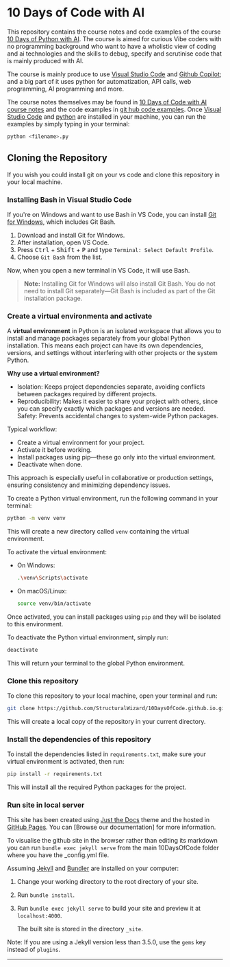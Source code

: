 # 10 Days of Code with AI

This repository contains the course notes and code examples of the course [10 Days of Python with AI]. The course is aimed for curious Vibe coders with no programming background who want to have a wholistic view of coding and ai technologies and the skills to debug, specify and scrutinise code that is mainly produced with AI. 

The course is mainly produce to use [Visual Studio Code] and [Github Copilot]; and a big part of it uses python for automatization, API calls, web programming, AI programming and more. 

The course notes themselves may be found in [10 Days of Code with AI course notes] and the code examples in [git hub code examples]. Once [Visual Studio Code] and [python] are installed in your machine, you can run the examples by simply typing in your terminal: 

```python
python <filename>.py
```

## Cloning the Repository

If you wish you could install git on your vs code and clone this repository in your local machine.

### Installing Bash in Visual Studio Code

If you're on Windows and want to use Bash in VS Code, you can install [Git for Windows](https://git-scm.com/download/win), which includes Git Bash.

1. Download and install Git for Windows.
2. After installation, open VS Code.
3. Press <kbd>Ctrl</kbd> + <kbd>Shift</kbd> + <kbd>P</kbd> and type `Terminal: Select Default Profile`.
4. Choose `Git Bash` from the list.

Now, when you open a new terminal in VS Code, it will use Bash.

> **Note:** Installing Git for Windows will also install Git Bash. You do not need to install Git separately—Git Bash is included as part of the Git installation package.

### Create a virtual environmenta and activate
A **virtual environment** in Python is an isolated workspace that allows you to install and manage packages separately from your global Python installation. This means each project can have its own dependencies, versions, and settings without interfering with other projects or the system Python.

**Why use a virtual environment?**

- Isolation: Keeps project dependencies separate, avoiding conflicts between packages required by different projects.
- Reproducibility: Makes it easier to share your project with others, since you can specify exactly which packages and versions are needed.
Safety: Prevents accidental changes to system-wide Python packages.

Typical workflow:
- Create a virtual environment for your project.
- Activate it before working.
- Install packages using pip—these go only into the virtual environment.
- Deactivate when done.

This approach is especially useful in collaborative or production settings, ensuring consistency and minimizing dependency issues.

To create a Python virtual environment, run the following command in your terminal:

```bash
python -m venv venv
```

This will create a new directory called `venv` containing the virtual environment.

To activate the virtual environment:

- On Windows:
  ```bash
  .\venv\Scripts\activate
  ```
- On macOS/Linux:
  ```bash
  source venv/bin/activate
  ```

Once activated, you can install packages using `pip` and they will be isolated to this environment.

To deactivate the Python virtual environment, simply run:

```bash
deactivate
```

This will return your terminal to the global Python environment.


### Clone this repository

To clone this repository to your local machine, open your terminal and run:

```bash
git clone https://github.com/StructuralWizard/10DaysOfCode.github.io.git
```

This will create a local copy of the repository in your current directory.

### Install the dependencies of this repository
To install the dependencies listed in `requirements.txt`, make sure your virtual environment is activated, then run:

```bash
pip install -r requirements.txt
```

This will install all the required Python packages for the project.

### Run site in local server
This site has been created using [Just the Docs] theme and the hosted in [GitHub Pages]. You can [Browse our documentation] for more information.

To visualise the github site in the browser rather than editing its markdown you can run `bundle exec jekyll serve` from the main 10DaysOfCode folder where you have the _config.yml file.

Assuming [Jekyll] and [Bundler] are installed on your computer:

1.  Change your working directory to the root directory of your site.

2.  Run `bundle install`.

3.  Run `bundle exec jekyll serve` to build your site and preview it at `localhost:4000`.

    The built site is stored in the directory `_site`.


Note: If you are using a Jekyll version less than 3.5.0, use the `gems` key instead of `plugins`.



----

[Visual Studio Code]: https://code.visualstudio.com/
[Github Copilot]: https://code.visualstudio.com/docs/copilot/overview
[python]: https://www.python.org/downloads/
[Jekyll]: https://jekyllrb.com
[Just the Docs]: https://just-the-docs.github.io/just-the-docs/
[GitHub Pages]: https://docs.github.com/en/pages
[Bundler]: https://bundler.io
[10 Days of Python with AI]: https://youtube.com/@10daysofpythonwithai?si=3wobcw1e11B7dlZI
[Structural Wizard]: https://github.com/StructuralWizard/ 
[10 Days of Code with AI course notes]: https://structuralwizard.github.io/10DaysOfCode.github.io/
[git hub code examples]: https://github.com/StructuralWizard/10DaysOfCode.github.io/tree/main/_python_code
